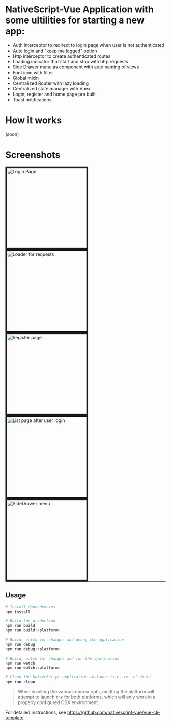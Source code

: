 # NativeScript-Vue Application with some ultilities for starting a new app:

* Auth interceptor to redirect to login page when user is not authenticated
* Auto login and "keep me logged" option
* Http interceptor to create authenticated routes
* Loading indicator that start and stop with http requests
* Side Drawer menu as component with auto naming of views
* Font icon with filter
* Global mixin
* Centralized Router with lazy loading
* Centralized state manager with Vuex
* Login, register and home page pre built
* Toast notifications

# How it works 
(soon)

# Screenshots


<img title='Login Page' style="float: left;" width='250px'  border='5px solid black' src="https://raw.githubusercontent.com/thiagohagy/nativescriptVueTemplate/master/screenshots/login.png">

<img title='Loader for requests ' style="float: left;" width='250px'   border='5px solid black' src="https://raw.githubusercontent.com/thiagohagy/nativescriptVueTemplate/master/screenshots/loading.png">

<img title='Register page' style="float: left;" width='250px'  border='5px solid black' src="https://raw.githubusercontent.com/thiagohagy/nativescriptVueTemplate/master/screenshots/register.png">

<img title='List page after user login' style="float: left;" width='250px'   border='5px solid black' src="https://raw.githubusercontent.com/thiagohagy/nativescriptVueTemplate/master/screenshots/list.png">

<img title='SideDrawer menu' style="float: left;" border='5px solid black' width='250px' src="https://raw.githubusercontent.com/thiagohagy/nativescriptVueTemplate/master/screenshots/sideDrawer.png">

<hr width='100%'/>

## Usage

``` bash
# Install dependencies
npm install

# Build for production
npm run build
npm run build:<platform>

# Build, watch for changes and debug the application
npm run debug
npm run debug:<platform>

# Build, watch for changes and run the application
npm run watch
npm run watch:<platform>

# Clean the NativeScript application instance (i.e. rm -rf dist)
npm run clean
```

> When invoking the various npm scripts, omitting the platform will attempt to launch `tns` for both platforms, which will only work in a properly configured OSX environment.

For detailed instructions, see https://github.com/nativescript-vue/vue-cli-template